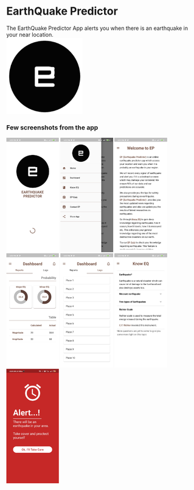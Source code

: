 # EarthQuake Predictor
The EarthQuake Predictor App alerts you when there is an earthquake in your near location.
<br />
<img width="200" alt="EQ Predictor" src="/assets/images/icon.png">
<br />

### Few screenshots from the app
<img height="300" alt="Splash Screen" src="/screenshots/splash_screen.jpg"> <img height="300" alt="Drawer" src="/screenshots/drawer.jpg"> <img height="300" alt="Welcome" src="/screenshots/welcome.jpg"> <img height="300" alt="Reports Tab" src="/screenshots/reports_tab.jpg"> <img height="300" alt="Logs Tab" src="/screenshots/logs_tab.jpg"> <img height="300" alt="Know EQ" src="/screenshots/know_eq.jpg"> <img height="300" alt="EQ Predictor" src="/screenshots/alert_screen.jpg">

